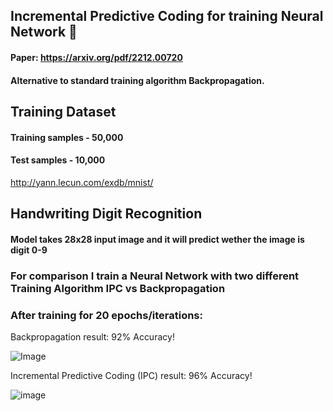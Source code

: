 ## Incremental Predictive Coding for training Neural Network 🧠
#### Paper: https://arxiv.org/pdf/2212.00720

#### Alternative to standard training algorithm Backpropagation.

## Training Dataset
#### Training samples - 50,000
#### Test samples - 10,000

http://yann.lecun.com/exdb/mnist/

## Handwriting Digit Recognition
#### Model takes 28x28 input image and it will predict wether the image is digit 0-9

### For comparison I train a Neural Network with two different Training Algorithm IPC vs Backpropagation

### After training for 20 epochs/iterations:

Backpropagation result: 92% Accuracy!

![Image](https://github.com/user-attachments/assets/4b516afc-0721-49a4-8155-7ee91693c86e)

Incremental Predictive Coding (IPC) result: 96% Accuracy!

![image](https://github.com/user-attachments/assets/51d0613c-d76b-450f-a8d5-d40b210cdbc6)

